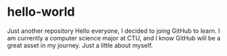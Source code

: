 # hello-world
Just another repository
Hello everyone, I decided to joing GitHub to learn. I am currently a computer science major at CTU, and I know GitHub will be a great asset in my journey.
Just a little about myself.
